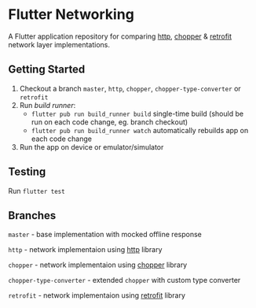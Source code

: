 # Flutter Networking

A Flutter application repository for comparing [http](https://pub.dev/packages/http), [chopper](https://pub.dev/packages/chopper) & [retrofit](https://pub.dev/packages/retrofit) network layer implementations.

## Getting Started

 1. Checkout a branch `master`, `http`, `chopper`, `chopper-type-converter` or `retrofit`
 2. Run *build runner*:
    - `flutter pub run build_runner build` single-time build (should be run on each code change, eg. branch checkout)
    - `flutter pub run build_runner watch` automatically rebuilds app on each code change
 3. Run the app on device or emulator/simulator

## Testing
Run `flutter test`

## Branches

`master` - base implementation with mocked offline response

`http` - network implementaion using [http](https://pub.dev/packages/http) library

`chopper` - network implementaion using [chopper](https://pub.dev/packages/chopper) library

`chopper-type-converter` - extended `chopper` with custom type converter

`retrofit` - network implementaion using [retrofit](https://pub.dev/packages/retrofit) library
